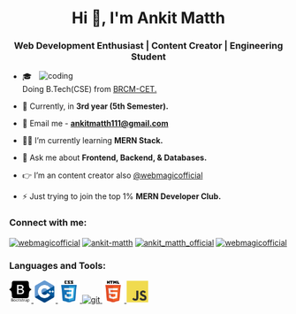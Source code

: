 <h1 align="center">Hi 👋, I'm Ankit Matth</h1>
<h3 align="center">Web Development Enthusiast | Content Creator | Engineering Student</h3>
<img align="right" alt="coding" width="450" src="https://kamsoft.co/assets/images/design-uiux-services.gif">

- 🎓 Doing B.Tech(CSE) from [BRCM-CET.](https://www.brcmcet.edu.in/)

- 🏫 Currently, in **3rd year (5th Semester).**

- 📧 Email me - **ankitmatth111@gmail.com**

- 👨‍💻 I’m currently learning **MERN Stack.**

- 💬 Ask me about **Frontend, Backend, & Databases.**

- 👉 I’m an content creator also [@webmagicofficial](https://www.instagram.com/webMagicOfficial)

- ⚡ Just trying to join the top 1% **MERN Developer Club.**

<h3 align="left">Connect with me:</h3>
<p align="left">
<a href="https://codepen.io/webmagicofficial" target="blank"><img align="center" src="https://raw.githubusercontent.com/rahuldkjain/github-profile-readme-generator/master/src/images/icons/Social/codepen.svg" alt="webmagicofficial" height="30" width="40" /></a>
<a href="https://linkedin.com/in/ankit-matth" target="blank"><img align="center" src="https://raw.githubusercontent.com/rahuldkjain/github-profile-readme-generator/master/src/images/icons/Social/linked-in-alt.svg" alt="ankit-matth" height="30" width="40" /></a>
<a href="https://instagram.com/ankit_matth_official" target="blank"><img align="center" src="https://raw.githubusercontent.com/rahuldkjain/github-profile-readme-generator/master/src/images/icons/Social/instagram.svg" alt="ankit_matth_official" height="30" width="40" /></a>
<a href="https://www.youtube.com/c/webmagicofficial" target="blank"><img align="center" src="https://raw.githubusercontent.com/rahuldkjain/github-profile-readme-generator/master/src/images/icons/Social/youtube.svg" alt="webmagicofficial" height="30" width="40" /></a>
</p>

<h3 align="left">Languages and Tools:</h3>
<p align="left"> <a href="https://getbootstrap.com" target="_blank" rel="noreferrer"> <img src="https://raw.githubusercontent.com/devicons/devicon/master/icons/bootstrap/bootstrap-plain-wordmark.svg" alt="bootstrap" width="40" height="40"/> </a> <a href="https://www.w3schools.com/cpp/" target="_blank" rel="noreferrer"> <img src="https://raw.githubusercontent.com/devicons/devicon/master/icons/cplusplus/cplusplus-original.svg" alt="cplusplus" width="40" height="40"/> </a> <a href="https://www.w3schools.com/css/" target="_blank" rel="noreferrer"> <img src="https://raw.githubusercontent.com/devicons/devicon/master/icons/css3/css3-original-wordmark.svg" alt="css3" width="40" height="40"/> </a> <a href="https://git-scm.com/" target="_blank" rel="noreferrer"> <img src="https://www.vectorlogo.zone/logos/git-scm/git-scm-icon.svg" alt="git" width="40" height="40"/> </a> <a href="https://www.w3.org/html/" target="_blank" rel="noreferrer"> <img src="https://raw.githubusercontent.com/devicons/devicon/master/icons/html5/html5-original-wordmark.svg" alt="html5" width="40" height="40"/> </a> <a href="https://developer.mozilla.org/en-US/docs/Web/JavaScript" target="_blank" rel="noreferrer"> <img src="https://raw.githubusercontent.com/devicons/devicon/master/icons/javascript/javascript-original.svg" alt="javascript" width="40" height="40"/> </a> </p>
